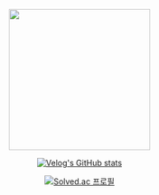 <div align=center>

<p align="center">
  <img width="250" src="https://media.giphy.com/media/hDcMOQdc6HRriuFDwb/giphy.gif?cid=ecf05e47blwy1hdwjb6dcu42okb0eq9j30nppqn3yee2sw6f&ep=v1_gifs_related&rid=giphy.gif&ct=g">
</p>

[![Velog's GitHub stats](https://velog-readme-stats.vercel.app/api/list?name=sallycinnamon)](https://velog.io/@sallycinnamon)

[![Solved.ac
프로필](http://mazassumnida.wtf/api/mini/generate_badge?boj=garamgim)](https://solved.ac/garamgim)

</div>
